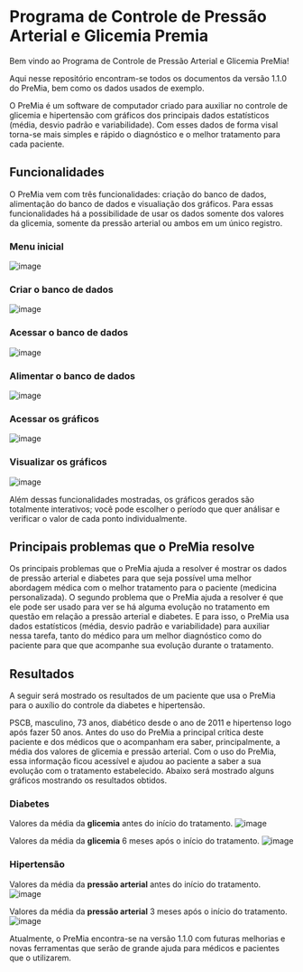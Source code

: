 # Programa de Controle de Pressão Arterial e Glicemia Premia
 Bem vindo ao Programa de Controle de Pressão Arterial e Glicemia PreMia!
 
 Aqui nesse repositório encontram-se todos os documentos da versão 1.1.0 do PreMia, bem como os dados usados de exemplo.
 
 O PreMia é um software de computador criado para auxiliar no controle de glicemia e hipertensão com gráficos dos principais dados estatísticos (média, desvio padrão e variabilidade). Com esses dados de forma visal torna-se mais simples e rápido o diagnóstico e o melhor tratamento para cada paciente.
 
 ## Funcionalidades
 
 O PreMia vem com três funcionalidades: criação do banco de dados, alimentação do banco de dados e visualiação dos gráficos. Para essas funcionalidades há a possibilidade de usar os dados somente dos valores da glicemia, somente da pressão arterial ou ambos em um único registro.
 
 ### Menu inicial
 
 ![image](https://user-images.githubusercontent.com/91161693/141808422-59566e32-258d-4317-a6d3-594f9eb12f81.png)

### Criar o banco de dados

![image](https://user-images.githubusercontent.com/91161693/141808926-cc202239-8e57-4af5-b89f-51f98c0cd2d9.png)

### Acessar o banco de dados

![image](https://user-images.githubusercontent.com/91161693/141810499-495fc71d-8f0c-4647-8247-34b9c72c62ae.png)


### Alimentar o banco de dados

![image](https://user-images.githubusercontent.com/91161693/141810289-89c222e4-26db-4d78-bb3b-3a1f26e83af9.png)

### Acessar os gráficos

![image](https://user-images.githubusercontent.com/91161693/141810674-87c289b3-f1b3-479a-9d51-6f3f7d010b0a.png)

### Visualizar os gráficos

![image](https://user-images.githubusercontent.com/91161693/141842170-a2b960bb-1624-4770-ada2-38e96465169d.png)

Além dessas funcionalidades mostradas, os gráficos gerados são totalmente interativos; você pode escolher o período que quer análisar e verificar o valor de cada ponto individualmente.

## Principais problemas que o PreMia resolve

Os principais problemas que o PreMia ajuda a resolver é mostrar os dados de pressão arterial e diabetes para que seja possível uma melhor abordagem médica com o melhor tratamento para o paciente (medicina personalizada). O segundo problema que o PreMia ajuda a resolver é que ele pode ser usado para ver se há alguma evolução no tratamento em questão em relação a pressão arterial e diabetes. E para isso, o PreMia usa dados estatísticos (média, desvio padrão e variabilidade) para auxiliar nessa tarefa, tanto do médico para um melhor diagnóstico como do paciente para que que acompanhe sua evolução durante o tratamento.

## Resultados

A seguir será mostrado os resultados de um paciente que usa o PreMia para o auxílio do controle da diabetes e hipertensão.

PSCB, masculino, 73 anos, diabético desde o ano de 2011 e hipertenso logo após fazer 50 anos. Antes do uso do PreMia a principal crítica deste paciente e dos médicos que o acompanham era saber, principalmente, a média dos valores de glicemia e pressão arterial. Com o uso do PreMia, essa informação ficou acessível e ajudou ao paciente a saber a sua evolução com o tratamento estabelecido. Abaixo será mostrado alguns gráficos mostrando os resultados obtidos.

### Diabetes

Valores da média da **glicemia** antes do início do tratamento.
![image](https://user-images.githubusercontent.com/91161693/141848427-4f52cb87-78a0-4c4f-ae0a-e57ada342eeb.png)

Valores da média da **glicemia** 6 meses após o início do tratamento.
![image](https://user-images.githubusercontent.com/91161693/141849738-83cbb97f-3548-455a-b0bf-17d252decf76.png)


### Hipertensão

Valores da média da **pressão arterial** antes do início do tratamento.
![image](https://user-images.githubusercontent.com/91161693/141850113-cd7e1e10-1e2e-4d71-954d-48aabb776ce1.png)

Valores da média da **pressão arterial** 3 meses após o início do tratamento.
![image](https://user-images.githubusercontent.com/91161693/141850759-71c94804-946d-4cef-900d-b66b9d28af43.png)

Atualmente, o PreMia encontra-se na versão 1.1.0 com futuras melhorias e novas ferramentas que serão de grande ajuda para médicos e pacientes que o utilizarem.

